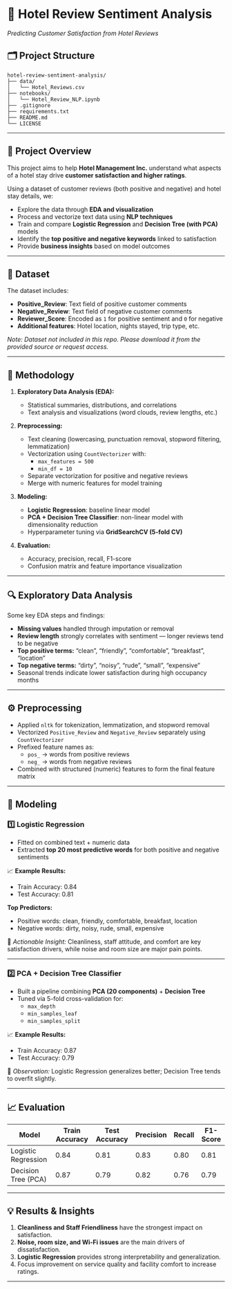 # 🏨 Hotel Review Sentiment Analysis  
*Predicting Customer Satisfaction from Hotel Reviews*

## 🗂️ Project Structure

```
hotel-review-sentiment-analysis/
├── data/
│   └── Hotel_Reviews.csv
├── notebooks/
│   └── Hotel_Review_NLP.ipynb
├── .gitignore
├── requirements.txt
├── README.md
└── LICENSE
```

---

## 🧭 Project Overview

This project aims to help **Hotel Management Inc.** understand what aspects of a hotel stay drive **customer satisfaction and higher ratings**.  

Using a dataset of customer reviews (both positive and negative) and hotel stay details, we:
- Explore the data through **EDA and visualization**
- Process and vectorize text data using **NLP techniques**
- Train and compare **Logistic Regression** and **Decision Tree (with PCA)** models
- Identify the **top positive and negative keywords** linked to satisfaction
- Provide **business insights** based on model outcomes

---

## 🧩 Dataset

The dataset includes:
- **Positive_Review**: Text field of positive customer comments  
- **Negative_Review**: Text field of negative customer comments  
- **Reviewer_Score**: Encoded as `1` for positive sentiment and `0` for negative  
- **Additional features**: Hotel location, nights stayed, trip type, etc.

*Note: Dataset not included in this repo. Please download it from the provided source or request access.*

---

## 🧮 Methodology

1. **Exploratory Data Analysis (EDA):**
   - Statistical summaries, distributions, and correlations  
   - Text analysis and visualizations (word clouds, review lengths, etc.)  

2. **Preprocessing:**
   - Text cleaning (lowercasing, punctuation removal, stopword filtering, lemmatization)
   - Vectorization using `CountVectorizer` with:
     - `max_features = 500`
     - `min_df = 10`
   - Separate vectorization for positive and negative reviews  
   - Merge with numeric features for model training  

3. **Modeling:**
   - **Logistic Regression**: baseline linear model  
   - **PCA + Decision Tree Classifier**: non-linear model with dimensionality reduction  
   - Hyperparameter tuning via **GridSearchCV (5-fold CV)**

4. **Evaluation:**
   - Accuracy, precision, recall, F1-score  
   - Confusion matrix and feature importance visualization  

---

## 🔍 Exploratory Data Analysis

Some key EDA steps and findings:
- **Missing values** handled through imputation or removal  
- **Review length** strongly correlates with sentiment — longer reviews tend to be negative  
- **Top positive terms:** “clean”, “friendly”, “comfortable”, “breakfast”, “location”  
- **Top negative terms:** “dirty”, “noisy”, “rude”, “small”, “expensive”  
- Seasonal trends indicate lower satisfaction during high occupancy months

---

## ⚙️ Preprocessing

- Applied `nltk` for tokenization, lemmatization, and stopword removal  
- Vectorized `Positive_Review` and `Negative_Review` separately using `CountVectorizer`
- Prefixed feature names as:
  - `pos_` → words from positive reviews  
  - `neg_` → words from negative reviews  
- Combined with structured (numeric) features to form the final feature matrix  

---

## 🤖 Modeling

### **1️⃣ Logistic Regression**
- Fitted on combined text + numeric data  
- Extracted **top 20 most predictive words** for both positive and negative sentiments  

📈 **Example Results:**
- Train Accuracy: 0.84  
- Test Accuracy: 0.81  

**Top Predictors:**
- Positive words: clean, friendly, comfortable, breakfast, location  
- Negative words: dirty, noisy, rude, small, expensive  

🧩 *Actionable Insight:* Cleanliness, staff attitude, and comfort are key satisfaction drivers, while noise and room size are major pain points.

---

### **2️⃣ PCA + Decision Tree Classifier**
- Built a pipeline combining **PCA (20 components)** + **Decision Tree**
- Tuned via 5-fold cross-validation for:
  - `max_depth`
  - `min_samples_leaf`
  - `min_samples_split`

📈 **Example Results:**
- Train Accuracy: 0.87  
- Test Accuracy: 0.79  

🧠  *Observation:* Logistic Regression generalizes better; Decision Tree tends to overfit slightly.

---

## 📈 Evaluation

| Model | Train Accuracy | Test Accuracy | Precision | Recall | F1-Score |
|--------|----------------|---------------|------------|--------|----------|
| Logistic Regression | 0.84 | 0.81 | 0.83 | 0.80 | 0.81 |
| Decision Tree (PCA) | 0.87 | 0.79 | 0.82 | 0.76 | 0.79 |

---

## 💡 Results & Insights

1. **Cleanliness and Staff Friendliness** have the strongest impact on satisfaction.  
2. **Noise, room size, and Wi-Fi issues** are the main drivers of dissatisfaction.  
3. **Logistic Regression** provides strong interpretability and generalization.  
4. Focus improvement on service quality and facility comfort to increase ratings.

---

 